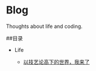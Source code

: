 # Blog
Thoughts about life and coding.

##目录

- Life

  + [以技艺论高下的世界，我来了](https://github.com/Graciazl/Blog/blob/master/Life/%E4%BB%A5%E6%8A%80%E8%89%BA%E8%AE%BA%E9%AB%98%E4%B8%8B%E7%9A%84%E4%B8%96%E7%95%8C%EF%BC%8C%E6%88%91%E6%9D%A5%E4%BA%86.md)
